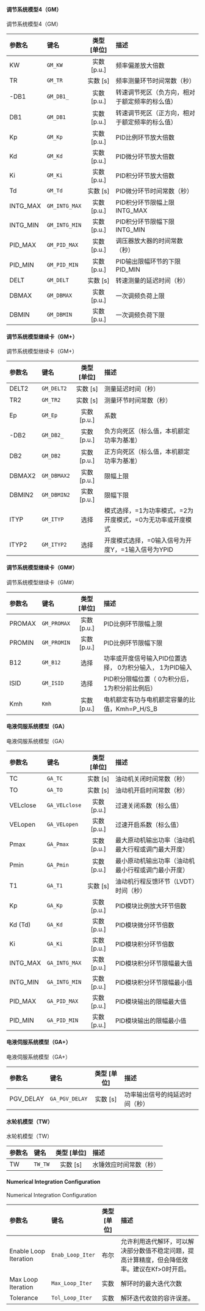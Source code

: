 <!--
DO NOT EDIT THIS FILE DIRECTLY.
This file is generated by tools/comp-docs.js.
All changes will be overwritten by regeneration.
-->

<slot class="model-parameters">

#### 调节系统模型4（GM）

调节系统模型4（GM）

| 参数名 | 键名 | 类型 [单位] | 描述 |
|:------ |:---- |:-----------:|:---- |
| KW | `GM_KW` | 实数 [p\.u\.] | 频率偏差放大倍数 |
| TR | `GM_TR` | 实数 [s] | 频率测量环节时间常数（秒） |
| \-DB1 | `GM_DB1_` | 实数 [p\.u\.] | 转速调节死区（负方向，相对于额定频率的标么值） |
| DB1 | `GM_DB1` | 实数 [p\.u\.] | 转速调节死区（正方向，相对于额定频率的标么值） |
| Kp | `GM_Kp` | 实数 [p\.u\.] | PID比例环节放大倍数 |
| Kd | `GM_Kd` | 实数 [p\.u\.] | PID微分环节放大倍数 |
| Ki | `GM_Ki` | 实数 [p\.u\.] | PID积分环节放大倍数 |
| Td | `GM_Td` | 实数 [s] | PID微分环节时间常数（秒） |
| INTG\_MAX | `GM_INTG_MAX` | 实数 [p\.u\.] | PID积分环节限幅上限INTG_MAX |
| INTG\_MIN | `GM_INTG_MIN` | 实数 [p\.u\.] | PID积分环节限幅下限INTG_MIN |
| PID\_MAX | `GM_PID_MAX` | 实数 [p\.u\.] | 调压器放大器的时间常数（秒） |
| PID\_MIN | `GM_PID_MIN` | 实数 [p\.u\.] | PID输出限幅环节的下限PID_MIN |
| DELT | `GM_DELT` | 实数 [s] | 转速测量的延迟时间（秒） |
| DBMAX | `GM_DBMAX` | 实数 [p\.u\.] | 一次调频负荷上限 |
| DBMIN | `GM_DBMIN` | 实数 [p\.u\.] | 一次调频负荷下限 |

#### 调节系统模型继续卡（GM\+）

调节系统模型继续卡（GM+）

| 参数名 | 键名 | 类型 [单位] | 描述 |
|:------ |:---- |:-----------:|:---- |
| DELT2 | `GM_DELT2` | 实数 [s] | 测量延迟时间（秒） |
| TR2 | `GM_TR2` | 实数 [s] | 测量环节时间常数（秒） |
| Ep | `GM_Ep` | 实数 [p\.u\.] | 系数 |
| \-DB2 | `GM_DB2_` | 实数 [p\.u\.] | 负方向死区（标么值，本机额定功率为基准） |
| DB2 | `GM_DB2` | 实数 [p\.u\.] | 正方向死区（标么值，本机额定功率为基准） |
| DBMAX2 | `GM_DBMAX2` | 实数 [p\.u\.] | 限幅上限 |
| DBMIN2 | `GM_DBMIN2` | 实数 [p\.u\.] | 限幅下限 |
| ITYP | `GM_ITYP` | 选择 | 模式选择，=1为功率模式，=2为开度模式，=0为无功率或开度模式 |
| ITYP2 | `GM_ITYP2` | 选择 | 开度模式选择，=0输入信号为开度Y，=1输入信号为YPID |

#### 调节系统模型继续卡（GM\#）

调节系统模型继续卡（GM#）

| 参数名 | 键名 | 类型 [单位] | 描述 |
|:------ |:---- |:-----------:|:---- |
| PROMAX | `GM_PROMAX` | 实数 [p\.u\.] | PID比例环节限幅上限 |
| PROMIN | `GM_PROMIN` | 实数 [p\.u\.] | PID比例环节限幅下限 |
| B12 | `GM_B12` | 选择 | 功率或开度信号输入PID位置选择， 0为积分输入， 1为PID输入 |
| ISID | `GM_ISID` | 选择 | PID积分限幅位置（ 0为积分后， 1为积分前比例后） |
| Kmh | `Kmh` | 实数 [p\.u\.] | 电机额定有功与电机额定容量的比值，Kmh=P_H/S_B |

#### 电液伺服系统模型（GA）

电液伺服系统模型（GA）

| 参数名 | 键名 | 类型 [单位] | 描述 |
|:------ |:---- |:-----------:|:---- |
| TC | `GA_TC` | 实数 [s] | 油动机关闭时间常数（秒） |
| TO | `GA_TO` | 实数 [s] | 油动机开启时间常数（秒） |
| VELclose | `GA_VELclose` | 实数 [p\.u\.] | 过速关闭系数（标么值） |
| VELopen | `GA_VELopen` | 实数 [p\.u\.] | 过速开启系数（标么值） |
| Pmax | `GA_Pmax` | 实数 [p\.u\.] | 最大原动机输出功率（油动机最大行程或调门最大开度） |
| Pmin | `GA_Pmin` | 实数 [p\.u\.] | 最小原动机输出功率（油动机最小行程或调门最小开度） |
| T1 | `GA_T1` | 实数 [s] | 油动机行程反馈环节（LVDT）时间（秒） |
| Kp | `GA_Kp` | 实数 [p\.u\.] | PID模块比例放大环节倍数 |
| Kd \(Td\) | `GA_Kd` | 实数 [p\.u\.] | PID模块微分环节倍数 |
| Ki | `GA_Ki` | 实数 [p\.u\.] | PID模块积分环节倍数 |
| INTG\_MAX | `GA_INTG_MAX` | 实数 [p\.u\.] | PID模块积分环节限幅最大值 |
| INTG\_MIN | `GA_INTG_MIN` | 实数 [p\.u\.] | PID模块积分环节限幅最小值 |
| PID\_MAX | `GA_PID_MAX` | 实数 [p\.u\.] | PID模块输出的限幅最大值 |
| PID\_MIN | `GA_PID_MIN` | 实数 [p\.u\.] | PID模块输出的限幅最小值 |

#### 电液伺服系统模型（GA\+）

电液伺服系统模型（GA+）

| 参数名 | 键名 | 类型 [单位] | 描述 |
|:------ |:---- |:-----------:|:---- |
| PGV\_DELAY | `GA_PGV_DELAY` | 实数 [s] | 功率输出信号的纯延迟时间（秒） |

#### 水轮机模型（TW）

水轮机模型（TW）

| 参数名 | 键名 | 类型 [单位] | 描述 |
|:------ |:---- |:-----------:|:---- |
| TW | `TW_TW` | 实数 [s] | 水锤效应时间常数（秒） |

#### Numerical Integration Configuration

Numerical Integration Configuration

| 参数名 | 键名 | 类型 [单位] | 描述 |
|:------ |:---- |:-----------:|:---- |
| Enable Loop Iteration | `Enab_Loop_Iter` | 布尔 | 允许利用迭代解环，可以解决部分数值不稳定问题，提高计算精度，但会降低效率。建议在Kf>0时开启。 |
| Max Loop Iteration | `Max_Loop_Iter` | 实数 | 解环时的最大迭代次数 |
| Tolerance | `Tol_Loop_Iter` | 实数 | 解环迭代收敛的容许误差。 |


</slot>
